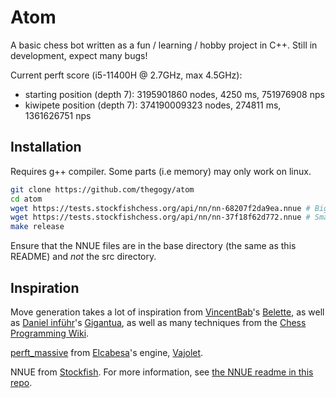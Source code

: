 # Atom

A basic chess bot written as a fun / learning / hobby project in C++. Still in development, expect many bugs!

Current perft score (i5-11400H @ 2.7GHz, max 4.5GHz):
- starting position (depth 7): 3195901860 nodes, 4250 ms, 751976908 nps
- kiwipete position (depth 7): 374190009323 nodes, 274811 ms, 1361626751 nps

## Installation

Requires g++ compiler. Some parts (i.e memory) may only work on linux.
```bash
git clone https://github.com/thegogy/atom
cd atom
wget https://tests.stockfishchess.org/api/nn/nn-68207f2da9ea.nnue # Big nnue
wget https://tests.stockfishchess.org/api/nn/nn-37f18f62d772.nnue # Small nnue
make release
```
Ensure that the NNUE files are in the base directory (the same as this README) and *not* the src directory.

## Inspiration

Move generation takes a lot of inspiration from [VincentBab](https://github.com/vincentbab)'s [Belette](https://github.com/vincentbab/Belette/), as well as [Daniel inführ](https://github.com/Gigantua)'s [Gigantua](https://www.codeproject.com/Articles/5313417/Worlds-fastest-Bitboard-Chess-Movegenerator), as well as many techniques from the [Chess Programming Wiki](https://www.chessprogramming.org/Move_Generation).

[perft_massive](./tests/perft_massive.txt) from [Elcabesa](https://github.com/elcabesa)'s engine, [Vajolet](https://github.com/elcabesa/vajolet).

NNUE from [Stockfish](https://github.com/official-stockfish/Stockfish/). For more information, see [the NNUE readme in this repo](./src/nnue/README.md).
